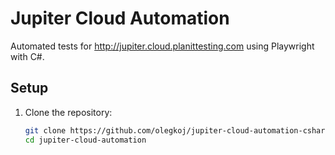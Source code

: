 # Jupiter Cloud Automation

Automated tests for http://jupiter.cloud.planittesting.com using Playwright with C#.

## Setup
1. Clone the repository:
   ```bash
   git clone https://github.com/olegkoj/jupiter-cloud-automation-csharp.git
   cd jupiter-cloud-automation